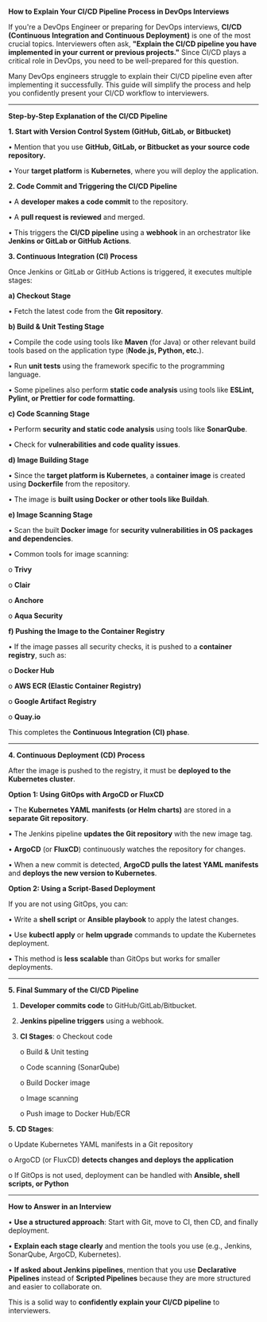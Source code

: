 **How to Explain Your CI/CD Pipeline Process in DevOps Interviews**

If you're a DevOps Engineer or preparing for DevOps interviews, **CI/CD (Continuous Integration and Continuous Deployment)** is one of the most crucial topics. Interviewers often ask, **"Explain the CI/CD pipeline you have implemented in your current or previous projects."** Since CI/CD plays a critical role in DevOps, you need to be well-prepared for this question.

Many DevOps engineers struggle to explain their CI/CD pipeline even after implementing it successfully. This guide will simplify the process and help you confidently present your CI/CD workflow to interviewers.

---

**Step-by-Step Explanation of the CI/CD Pipeline**

**1. Start with Version Control System (GitHub, GitLab, or Bitbucket)**

•	Mention that you use **GitHub, GitLab, or Bitbucket as your source code repository.**

•	Your **target platform** is **Kubernetes**, where you will deploy the application.

**2. Code Commit and Triggering the CI/CD Pipeline**

•	A **developer makes a code commit** to the repository.

•	A **pull request is reviewed** and merged.

•	This triggers the **CI/CD pipeline** using a **webhook** in an orchestrator like **Jenkins or GitLab or GitHub Actions**.

**3. Continuous Integration (CI) Process**

Once Jenkins or GitLab or GitHub Actions is triggered, it executes multiple stages:

**a) Checkout Stage**

•	Fetch the latest code from the **Git repository**.

**b) Build & Unit Testing Stage**

•	Compile the code using tools like **Maven** (for Java) or other relevant build tools based on the application type (**Node.js, Python, etc.**).

•	Run **unit tests** using the framework specific to the programming language.

•	Some pipelines also perform **static code analysis** using tools like **ESLint, Pylint, or Prettier for code formatting.**

**c) Code Scanning Stage**

•	Perform **security and static code analysis** using tools like **SonarQube**.

•	Check for **vulnerabilities and code quality issues**.

**d) Image Building Stage**

•	Since the **target platform is Kubernetes**, a **container image** is created using **Dockerfile** from the repository.

•	The image is **built using Docker or other tools like Buildah**.

**e) Image Scanning Stage**

•	Scan the built **Docker image** for **security vulnerabilities in OS packages and dependencies**.

•	Common tools for image scanning:

o	**Trivy**

o	**Clair**

o	**Anchore**

o	**Aqua Security**

**f) Pushing the Image to the Container Registry**

•	If the image passes all security checks, it is pushed to a **container registry**, such as:

o	**Docker Hub**

o	**AWS ECR (Elastic Container Registry)**

o	**Google Artifact Registry**

o	**Quay.io**

This completes the **Continuous Integration (CI) phase**.

---

**4. Continuous Deployment (CD) Process**

After the image is pushed to the registry, it must be **deployed to the Kubernetes cluster**.

**Option 1: Using GitOps with ArgoCD or FluxCD**

•	The **Kubernetes YAML manifests (or Helm charts)** are stored in a **separate Git repository**.

•	The Jenkins pipeline **updates the Git repository** with the new image tag.

•	**ArgoCD** (or **FluxCD**) continuously watches the repository for changes.

•	When a new commit is detected, **ArgoCD pulls the latest YAML manifests** and **deploys the new version to Kubernetes**.

**Option 2: Using a Script-Based Deployment**

If you are not using GitOps, you can:

•	Write a **shell script** or **Ansible playbook** to apply the latest changes.

•	Use **kubectl apply** or **helm upgrade** commands to update the Kubernetes deployment.

•	This method is **less scalable** than GitOps but works for smaller deployments.

---

**5. Final Summary of the CI/CD Pipeline**

1.	**Developer commits code** to GitHub/GitLab/Bitbucket.
  
2.	**Jenkins pipeline triggers** using a webhook.

3.	**CI Stages**:
      o	Checkout code

      o	Build & Unit testing

      o	Code scanning (SonarQube)

      o	Build Docker image

      o	Image scanning

      o	Push image to Docker Hub/ECR

**5.	CD Stages**:

  o	Update Kubernetes YAML manifests in a Git repository
      
  o	ArgoCD (or FluxCD) **detects changes and deploys the application**
      
  o	If GitOps is not used, deployment can be handled with **Ansible, shell scripts, or Python**

---

**How to Answer in an Interview**

•	**Use a structured approach**: Start with Git, move to CI, then CD, and finally deployment.

•	**Explain each stage clearly** and mention the tools you use (e.g., Jenkins, SonarQube, ArgoCD, Kubernetes).

•	**If asked about Jenkins pipelines**, mention that you use **Declarative Pipelines** instead of **Scripted Pipelines** because they are more structured and easier to collaborate on.

This is a solid way to **confidently explain your CI/CD pipeline** to interviewers.
